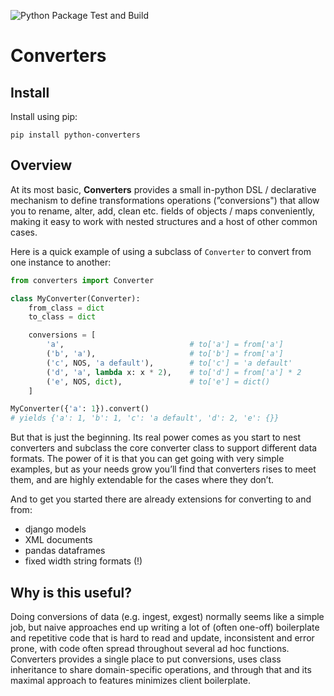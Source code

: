 ![Python Package Test and Build](https://github.com/The7BridgesTeam/Converters/actions/workflows/python-package.yml/badge.svg?branch=master)

# Converters

## Install

Install using pip:

```
pip install python-converters
```

## Overview

At its most basic, **Converters** provides a small in-python DSL / declarative mechanism to define transformations operations (”conversions") that allow you to rename, alter, add, clean etc. fields of objects / maps conveniently, making it easy to work with nested structures and a host of other common cases.

Here is a quick example of using a subclass of `Converter` to convert from one
instance to another:

```py
from converters import Converter

class MyConverter(Converter):
    from_class = dict
    to_class = dict

    conversions = [
        'a',                            # to['a'] = from['a']
        ('b', 'a'),                     # to['b'] = from['a']
        ('c', NOS, 'a default'),        # to['c'] = 'a default'
        ('d', 'a', lambda x: x * 2),    # to['d'] = from['a'] * 2
        ('e', NOS, dict),               # to['e'] = dict()
    ]

MyConverter({'a': 1}).convert()
# yields {'a': 1, 'b': 1, 'c': 'a default', 'd': 2, 'e': {}}
```

But that is just the beginning. Its real power comes as you start to nest converters and subclass the core converter class to support different data formats. The power of it is that you can get going with very simple examples, but as your needs grow you’ll find that converters rises to meet them, and are highly extendable for the cases where they don’t.

And to get you started there are already extensions for converting to and from:

- django models
- XML documents
- pandas dataframes
- fixed width string formats (!)


## Why is this useful?

Doing conversions of data (e.g. ingest, exgest) normally seems like a simple job, but naive approaches end up writing a lot of (often 
one-off) boilerplate and repetitive code that is hard to read and update, inconsistent and error prone, with code often spread throughout 
several ad hoc functions. Converters provides a single place to put conversions, uses class inheritance to share domain-specific 
operations, and through that and its maximal approach to features minimizes client boilerplate.

